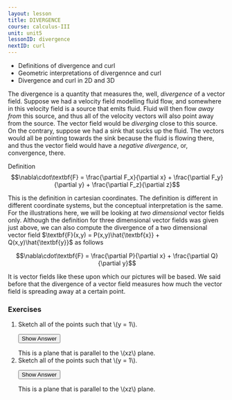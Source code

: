```yaml
---
layout: lesson
title: DIVERGENCE
course: calculus-III
unit: unit5
lessonID: divergence
nextID: curl
---
```


- Definitions of divergence and curl
- Geometric interpretations of divergennce and curl
- Divergence and curl in 2D and 3D

The divergence is a quantity that measures the, well, *divergence* of a vector field. Suppose we had a velocity field modelling fluid flow, and somewhere in this velocity field is a source that emits fluid. Fluid will then flow *away from* this source, and thus all of the velocity vectors will also point away from the source. The vector field would be *diverging* close to this source. On the contrary, suppose we had a sink that sucks up the fluid. The vectors would all be pointing towards the sink because the fluid is flowing there, and thus the vector field would have a *negative divergence*, or, convergence, there. 

Definition
$$\nabla\cdot\textbf{F} = \frac{\partial F_x}{\partial x} + \frac{\partial F_y}{\partial y} + \frac{\partial F_z}{\partial z}$$


This is the definition in cartesian coordinates. The definition is different in different coordinate systems, but the conceptual interpretation is the same. For the illustrations here, we will be looking at *two dimensional* vector fields only. Although the definition for three dimensional vector fields was given just above, we can also compute the divergence of a two dimensional vector field $\textbf{F}(x,y) = P(x,y)\hat{\textbf{x}} + Q(x,y)\hat{\textbf{y}}$ as follows

$$\nabla\cdot\textbf{F} = \frac{\partial P}{\partial x} + \frac{\partial Q}{\partial y}$$

It is vector fields like these upon which our pictures will be based. We said before that the divergence of a vector field measures how much the vector field is spreading away at a certain point. 













### Exercises

<ol>
<li> <div> Sketch all of the points such that \(y = 1\). </div>

<button onclick="myFunction('answer2')" class="answerButton">Show Answer</button>
<div  id="answer2" class="answer">
This is a plane that is parallel to the \(xz\) plane. 
</div> </li>
<li> <div> Sketch all of the points such that \(y = 1\). </div>

<button onclick="myFunction('answer2')" class="answerButton">Show Answer</button>
<div  id="answer2" class="answer">
This is a plane that is parallel to the \(xz\) plane. 
</div> </li>
</ol>
